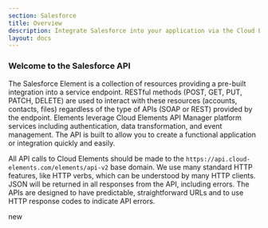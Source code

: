 ```yaml
---
section: Salesforce
title: Overview
description: Integrate Salesforce into your application via the Cloud Elements APIs.
layout: docs
---
```


### Welcome to the Salesforce API

The Salesforce Element is a collection of resources providing a pre-built integration into a service endpoint. RESTful methods (POST, GET, PUT, PATCH, DELETE) are used to interact with these resources (accounts, contacts, files) regardless of the type of APIs (SOAP or REST) provided by the endpoint. Elements leverage Cloud Elements API Manager platform services including authentication, data transformation, and event management.  The API is built to allow you to create a functional application or integration quickly and easily.

All API calls to Cloud Elements should be made to the `https://api.cloud-elements.com/elements/api-v2` base domain. We use many standard HTTP features, like HTTP verbs, which can be understood by many HTTP clients. JSON will be returned in all responses from the API, including errors. The APIs are designed to have predictable, straightforward URLs and to use HTTP response codes to indicate API errors.

new



<!-- {% include transformations.md %}

{% include bulkloader.md hub="crm" %}

{% include ceql.md %}

{% include error-codes.md %} -->
